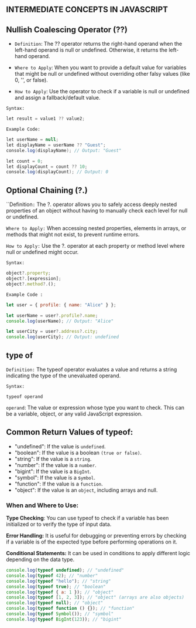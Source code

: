 ## INTERMEDIATE CONCEPTS IN JAVASCRIPT

## Nullish Coalescing Operator (??)

- `Definition`: The ?? operator returns the right-hand operand when the left-hand operand is null or undefined. Otherwise, it returns the left-hand operand.

- `Where to Apply`: When you want to provide a default value for variables that might be null or undefined without overriding other falsy values (like 0, '', or false).

- `How to Apply`: Use the operator to check if a variable is null or undefined and assign a fallback/default value.

`Syntax:`

```java script
let result = value1 ?? value2;
```

`Example Code:`

```java script
let userName = null;
let displayName = userName ?? "Guest";
console.log(displayName); // Output: "Guest"

let count = 0;
let displayCount = count ?? 10;
console.log(displayCount); // Output: 0

```

## Optional Chaining (?.)

``Definition`:` The ?. operator allows you to safely access deeply nested properties of an object without having to manually check each level for null or undefined.

`Where to Apply:` When accessing nested properties, elements in arrays, or methods that might not exist, to prevent runtime errors.

`How to Apply:` Use the ?. operator at each property or method level where null or undefined might occur.

`Syntax:`

```javascript
object?.property;
object?.[expression];
object?.method?.();
```

`Example Code :`

```javascript
let user = { profile: { name: "Alice" } };

let userName = user?.profile?.name;
console.log(userName); // Output: "Alice"

let userCity = user?.address?.city;
console.log(userCity); // Output: undefined
```

## type of

`Definition:`
The typeof operator evaluates a value and returns a string indicating the type of the unevaluated operand.

`Syntax:`

```javasript
typeof operand

```

`operand`: The value or expression whose type you want to check. This can be a variable, object, or any valid JavaScript expression.

## Common Return Values of typeof:

- "undefined": If the value is `undefined`.
- "boolean": If the value is a boolean `(true or false)`.
- "string": If the value is a `string`.
- "number": If the value is a `number`.
- "bigint": If the value is a `BigInt`.
- "symbol": If the value is a s`ymbol`.
- "function": If the value is a `function`.
- "object": If the value is an `object`, including arrays and null.

### When and Where to Use:

**Type Checking**: You can use typeof to check if a variable has been initialized or to verify the type of input data.

**Error Handling:** It is useful for debugging or preventing errors by checking if a variable is of the expected type before performing operations on it.

**Conditional Statements:** It can be used in conditions to apply different logic depending on the data type.

```javascript
console.log(typeof undefined); // "undefined"
console.log(typeof 42); // "number"
console.log(typeof "hello"); // "string"
console.log(typeof true); // "boolean"
console.log(typeof { a: 1 }); // "object"
console.log(typeof [1, 2, 3]); // "object" (arrays are also objects)
console.log(typeof null); // "object"
console.log(typeof function () {}); // "function"
console.log(typeof Symbol()); // "symbol"
console.log(typeof BigInt(123)); // "bigint"
```
